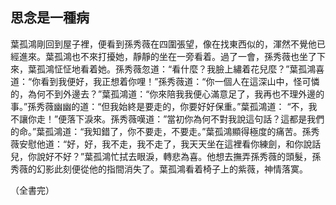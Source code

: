 思念是一種病
------------

葉孤鴻剛回到屋子裡，便看到孫秀薇在四圍張望，像在找東西似的，渾然不覺他已經進來。葉孤鴻也不來打擾她，靜靜的坐在一旁看着。過了一會，孫秀薇也坐了下來，葉孤鴻怔怔地看着她。孫秀薇忽道：“看什麼？我臉上繡着花兒麼？”葉孤鴻喜道：“你看到我便好，我正想着你哩！”孫秀薇道：“你一個人在這深山中，怪可憐的，為何不到外邊去？”葉孤鴻道：“你來陪我我便心滿意足了，我再也不理外邊的事。”孫秀薇幽幽的道：“但我始終是要走的，你要好好保重。”葉孤鴻道： “不，我不讓你走！”便落下淚來。孫秀薇嘆道：”當初你為何不對我說這句話？這都是我們的命。”葉孤鴻道：“我知錯了，你不要走，不要走。”葉孤鴻顯得極度的痛苦。孫秀薇安慰他道：“好，好，我不走，我不走了，我天天坐在這裡看你練劍，和你說話兒，你說好不好？”葉孤鴻忙拭去眼淚，轉悲為喜。他想去撫弄孫秀薇的頭髮，孫秀薇的幻影此刻便從他的指間消失了。葉孤鴻看着椅子上的紫薇，神情落寞。

（全書完）
